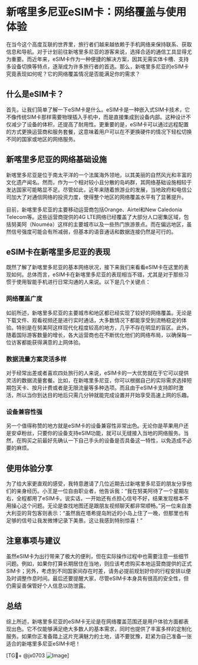 # 新喀里多尼亚eSIM卡：网络覆盖与使用体验

在当今这个高度互联的世界里，旅行者们越来越依赖于手机网络来保持联系、获取信息和导航。对于计划前往新喀里多尼亚的游客来说，选择合适的通信工具显得尤为重要。而近年来，eSIM卡作为一种便捷的解决方案，因其无需实体卡槽、支持多设备切换等特点，逐渐成为许多旅行者的首选。那么，新喀里多尼亚的eSIM卡究竟表现如何呢？它的网络覆盖情况是否能满足你的需求？

## 什么是eSIM卡？

首先，让我们简单了解一下eSIM卡是什么。eSIM卡是一种嵌入式SIM卡技术，它不像传统SIM卡那样需要物理插入手机中，而是直接集成到设备内部。这种设计不仅减少了设备的体积，还提高了耐用性。更重要的是，eSIM卡可以通过远程配置的方式更换运营商和服务套餐，这意味着用户可以在不更换硬件的情况下轻松切换不同的国家或地区的网络服务。

## 新喀里多尼亚的网络基础设施

新喀里多尼亚是位于南太平洋的一个法属海外领地，以其美丽的自然风光和丰富的文化遗产闻名。然而，作为一个相对较小且分散的岛屿群，其网络基础设施相较于发达国家可能略显不足。尽管如此，近年来随着旅游业的发展，当地政府和电信公司加大了对通信网络的投资力度，使得整个地区的网络覆盖水平有了显著提升。

目前，新喀里多尼亚的主要移动运营商包括Orange、Airtel和New Caledonia Telecom等。这些运营商提供的4G LTE网络已经覆盖了大部分人口密集区域，包括努美阿（Nouméa）这样的主要城市以及一些热门旅游景点。而在偏远地区，虽然信号强度可能会有所减弱，但基本的语音通话和数据连接仍然是可行的。

## eSIM卡在新喀里多尼亚的表现

既然了解了新喀里多尼亚的基本网络状况，接下来我们来看看eSIM卡在这里的表现如何。总体而言，eSIM卡在新喀里多尼亚的表现相当不错，尤其是对于那些习惯于使用智能手机进行日常沟通的人来说。以下是几个关键点：

### 网络覆盖广度

如前所述，新喀里多尼亚的主要城市和地区都已经实现了较好的网络覆盖。无论是下载文件、观看视频还是进行实时通话，大多数情况下都能享受到流畅稳定的体验。特别是在努美阿这样现代化程度较高的地方，几乎不存在明显的盲区。此外，随着国际游客数量的增长，各大运营商也在不断优化他们的网络布局，以确保每一位访客都能获得满意的上网体验。

### 数据流量方案灵活多样

对于经常出差或者喜欢四处旅行的人来说，eSIM卡的一大优势就在于它可以提供灵活的数据流量套餐。比如，在新喀里多尼亚，你可以根据自己的实际需求选择短期包天卡、按月计费或者是无限流量等多种选项。而且由于eSIM卡支持即时激活，所以当你到达目的地后只需几分钟就能完成设置并开始享受高速上网的乐趣。

### 设备兼容性强

另一个值得称赞的地方就是eSIM卡的设备兼容性非常出色。无论你是苹果用户还是安卓粉丝，只要你的设备支持eSIM功能，就可以无缝接入当地的网络服务。当然，在购买之前最好先确认一下自己手头的设备是否具备这一特性，以免造成不必要的麻烦。

## 使用体验分享

为了给大家更直观的感受，我特意邀请了几位近期去过新喀里多尼亚的朋友分享他们的亲身经历。小王是一位自由职业者，他告诉我：“我在努美阿待了一个星期左右，全程都用了eSIM卡。说实话，一开始还有点担心信号不好，结果发现根本不用操心这个问题。无论是查找地图还是跟朋友视频聊天都非常顺畅。”另一位来自澳大利亚的背包客则表示：“虽然我在塔希提岛附近的小岛上住了一晚，但那里也有足够的信号让我发微博记录下美景。这让我感到特别惊喜！”

## 注意事项与建议

虽然eSIM卡为出行带来了极大的便利，但在实际操作过程中也需要注意一些细节问题。例如，如果你打算长期居住在当地，则应该考虑购买本地运营商提供的正式SIM卡；另外，考虑到不同国家间存在时差，请务必提前规划好你的行程安排以便及时调整作息时间。最后还要提醒大家，尽管eSIM卡本身具有很高的安全性，但仍需妥善保管好个人信息以防泄露。

## 总结

综上所述，新喀里多尼亚的eSIM卡无论是在网络覆盖范围还是用户体验方面都表现出色。它不仅能够满足绝大多数人的基本需求，同时也提供了丰富多样的定制化服务。如果你正准备踏上这片充满魅力的土地，请不要犹豫，赶紧为自己准备一张适合的新喀里多尼亚eSIM卡吧！

[TG💪+ @jx0703 ![Image](https://github.com/user-attachments/assets/dbca1d08-cadb-493c-b0ec-ad6f7a83f270)]
